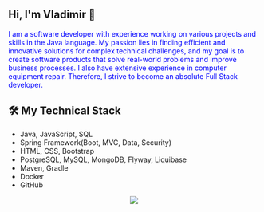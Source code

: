 ## Hi, I'm Vladimir 👋
<span style="color:blue">
I am a software developer with experience working on various projects and skills in the Java language. My passion lies in finding efficient and innovative solutions for complex technical challenges, and my goal is to create software products that solve real-world problems and improve business processes. I also have extensive experience in computer equipment repair. Therefore, I strive to become an absolute Full Stack developer.
</span>


## 🛠 My Technical Stack
*   Java, JavaScript, SQL
*   Spring Framework(Boot, MVC, Data, Security)
*   HTML, CSS, Bootstrap
*   PostgreSQL, MySQL, MongoDB, Flyway, Liquibase
*   Maven, Gradle
*   Docker
*   GitHub

<p align='center'>
   <a href="https://t.me/VladimirGlinskikh">
       <img src="https://img.shields.io/badge/Telegram-2CA5E0?style=for-the-badge&logo=telegram&logoColor=white"/>
   </a>
  </p>

